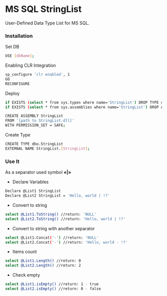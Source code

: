 # MS SQL StringList
User-Defined Data Type List<string> for MS SQL.

### Installation
Set DB
```sh
USE [dbName];
```
Enabling CLR Integration
```sh
sp_configure 'clr enabled', 1
GO
RECONFIGURE
```
Deploy
```sh
if EXISTS (select * from sys.types where name='StringList') DROP TYPE dbo.StringList; 
if EXISTS (select * from sys.assemblies where name='StringList') DROP ASSEMBLY StringList;

CREATE ASSEMBLY StringList
FROM '[path to StringList.dll]' 
WITH PERMISSION_SET = SAFE;
```
Create Type
```sh
CREATE TYPE dbo.StringList 
EXTERNAL NAME StringList.[StringList];
```

### Use It
As a separator used symbol **«|»**
- Declare Variables
```sh
Declare @List1 StringList
Declare @List2 StringList = 'Hello, world | !?'
```
- Convert to string
```sh
select @List1.ToString() //return: 'NULL'
select @List2.ToString() //return: 'Hello, world | !?'
```
- Convert to string with another separator
```sh
select @List1.Concat('-') //return: 'NULL'
select @List2.Concat('-') //return: 'Hello, world - !?'
```
- Items count
```sh
select @List1.Length() //return: 0
select @List2.Length() //return: 2
```
- Check empty
```sh
select @List1.isEmpty() //return: 1 - true
select @List2.isEmpty() //return: 0 - false
```



